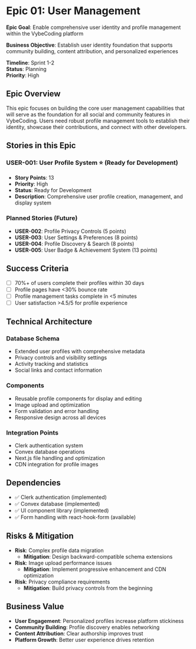 # Epic 01: User Management

**Epic Goal**: Enable comprehensive user identity and profile management within the VybeCoding platform

**Business Objective**: Establish user identity foundation that supports community building, content attribution, and personalized experiences

**Timeline**: Sprint 1-2  
**Status**: Planning  
**Priority**: High

## Epic Overview

This epic focuses on building the core user management capabilities that will serve as the foundation for all social and community features in VybeCoding. Users need robust profile management tools to establish their identity, showcase their contributions, and connect with other developers.

## Stories in this Epic

### USER-001: User Profile System ⭐ (Ready for Development)
- **Story Points**: 13
- **Priority**: High
- **Status**: Ready for Development
- **Description**: Comprehensive user profile creation, management, and display system

### Planned Stories (Future)

- **USER-002**: Profile Privacy Controls (5 points)
- **USER-003**: User Settings & Preferences (8 points)  
- **USER-004**: Profile Discovery & Search (8 points)
- **USER-005**: User Badge & Achievement System (13 points)

## Success Criteria

- [ ] 70%+ of users complete their profiles within 30 days
- [ ] Profile pages have <30% bounce rate
- [ ] Profile management tasks complete in <5 minutes
- [ ] User satisfaction >4.5/5 for profile experience

## Technical Architecture

### Database Schema
- Extended user profiles with comprehensive metadata
- Privacy controls and visibility settings
- Activity tracking and statistics
- Social links and contact information

### Components
- Reusable profile components for display and editing
- Image upload and optimization
- Form validation and error handling
- Responsive design across all devices

### Integration Points
- Clerk authentication system
- Convex database operations
- Next.js file handling and optimization
- CDN integration for profile images

## Dependencies

- ✅ Clerk authentication (implemented)
- ✅ Convex database (implemented)  
- ✅ UI component library (implemented)
- ✅ Form handling with react-hook-form (available)

## Risks & Mitigation

- **Risk**: Complex profile data migration
  - **Mitigation**: Design backward-compatible schema extensions
- **Risk**: Image upload performance issues
  - **Mitigation**: Implement progressive enhancement and CDN optimization
- **Risk**: Privacy compliance requirements
  - **Mitigation**: Build privacy controls from the beginning

## Business Value

- **User Engagement**: Personalized profiles increase platform stickiness
- **Community Building**: Profile discovery enables networking
- **Content Attribution**: Clear authorship improves trust
- **Platform Growth**: Better user experience drives retention